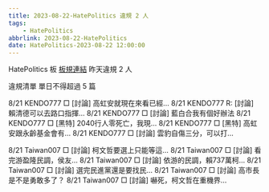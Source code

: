 ```yaml
---
title: 2023-08-22-HatePolitics 違規 2 人
tags:
    - HatePolitics
abbrlink: 2023-08-22-HatePolitics
date: HatePolitics-2023-08-22 12:00:00
---
```

HatePolitics 板 [板規連結](https://www.ptt.cc/bbs/HatePolitics/M.1617115262.A.D60.html)
昨天違規 2 人
<!-- more -->

違規清單
單日不得超過 5 篇

8/21 KENDO777 □ [討論] 高虹安就現在來看已經…
8/21 KENDO777 R: [討論] 賴清德可以去路口指揮…
8/21 KENDO777 □ [討論] 藍白合我有個好辦法
8/21 KENDO777 □ [黑特] 2040行人零死亡，我現…
8/21 KENDO777 □ [黑特] 高虹安跟永齡基金會有…
8/21 KENDO777 □ [討論] 雲豹自傷三分，可以打…

8/21 Taiwan007 □ [討論] 柯文哲要選上只能等這…
8/21 Taiwan007 □ [討論] 看完游盈隆民調，侯友…
8/21 Taiwan007 □ [討論] 依游的民調，賴737萬柯…
8/21 Taiwan007 □ [討論] 選完民進黨還是要找民…
8/21 Taiwan007 □ [討論] 高市長是不是勇敢多了？
8/21 Taiwan007 □ [討論] 嚇死，柯文哲在重機界…